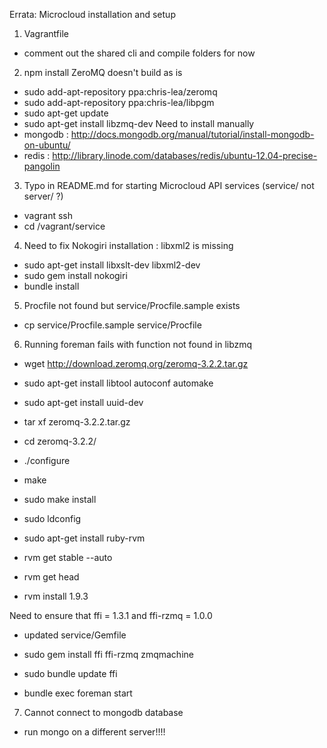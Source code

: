 Errata: Microcloud installation and setup

1. Vagrantfile
- comment out the shared cli and compile folders for now

2. npm install 
ZeroMQ doesn't build as is
- sudo add-apt-repository ppa:chris-lea/zeromq
- sudo add-apt-repository ppa:chris-lea/libpgm
- sudo apt-get update
- sudo apt-get install libzmq-dev
Need to install manually
- mongodb :  http://docs.mongodb.org/manual/tutorial/install-mongodb-on-ubuntu/
- redis : http://library.linode.com/databases/redis/ubuntu-12.04-precise-pangolin

3. Typo in README.md
for starting Microcloud API services (service/ not server/ ?)
- vagrant ssh
- cd /vagrant/service

4. Need to fix Nokogiri installation : libxml2 is missing
- sudo apt-get install libxslt-dev libxml2-dev
- sudo gem install nokogiri
- bundle install

5. Procfile not found but service/Procfile.sample exists
- cp service/Procfile.sample service/Procfile

6. Running foreman fails with function not found in libzmq
- wget http://download.zeromq.org/zeromq-3.2.2.tar.gz
- sudo apt-get install libtool autoconf automake
- sudo apt-get install uuid-dev
- tar xf zeromq-3.2.2.tar.gz 
- cd zeromq-3.2.2/
- ./configure
- make
- sudo make install
- sudo ldconfig

- sudo apt-get install ruby-rvm
- rvm get stable --auto
- rvm get head
- rvm install 1.9.3

Need to ensure that ffi = 1.3.1 and ffi-rzmq = 1.0.0
- updated service/Gemfile
- sudo gem install ffi  ffi-rzmq zmqmachine
- sudo bundle update ffi

- bundle exec foreman start

7. Cannot connect to mongodb database
- run mongo on a different server!!!!

